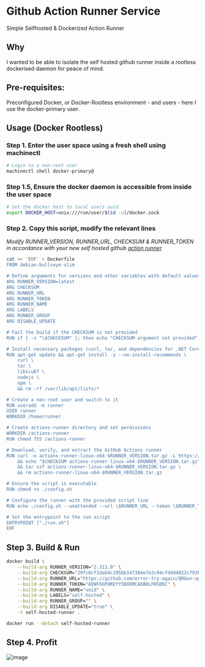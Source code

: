 # Github Action Runner Service
Simple Selfhosted &amp; Dockerized Action Runner

## Why
I wanted to be able to isolate the self hosted github runner inside a rootless dockerised daemon for peace of mind. 

## Pre-requisites:
Preconfigured Docker, or Docker-Rootless environment - and users - here I use the docker-primary user. 

## Usage (Docker Rootless)

### Step 1. Enter the user space using a fresh shell using machinectl  
```sh
# Login to a non-root user
machinectl shell docker-primary@
```

### Step 1.5, Ensure the docker daemon is accessible from inside the user space
```sh
# Set the docker host to local users uuid 
export DOCKER_HOST=unix:///run/user/$(id -u)/docker.sock
```

### Step 2. Copy this script, modify the relevant lines

*Modify RUNNER_VERSION, RUNNER_URL, CHECKSUM & RUNNER_TOKEN in accordance with your new self hosted github [action runner](https://github.com/error-try-again/QRGen-upptime/settings/actions/runners/new)*
```sh
cat << 'EOF' > Dockerfile
FROM debian:bullseye-slim

# Define arguments for versions and other variables with default values for RUNNER_VERSION
ARG RUNNER_VERSION=latest
ARG CHECKSUM
ARG RUNNER_URL
ARG RUNNER_TOKEN
ARG RUNNER_NAME
ARG LABELS
ARG RUNNER_GROUP
ARG DISABLE_UPDATE

# Fail the build if the CHECKSUM is not provided
RUN if [ -z "\$CHECKSUM" ]; then echo "CHECKSUM argument not provided" && exit 1; fi

# Install necessary packages (curl, tar, and dependencies for .NET Core)
RUN apt-get update && apt-get install -y --no-install-recommends \
    curl \
    tar \
    libicu67 \
    nodejs \
    npm \
    && rm -rf /var/lib/apt/lists/*

# Create a non-root user and switch to it
RUN useradd -m runner
USER runner
WORKDIR /home/runner

# Create actions-runner directory and set permissions
WORKDIR /actions-runner
RUN chmod 755 /actions-runner

# Download, verify, and extract the GitHub Actions runner
RUN curl -o actions-runner-linux-x64-$RUNNER_VERSION.tar.gz -L https://github.com/actions/runner/releases/download/v$RUNNER_VERSION/actions-runner-linux-x64-$RUNNER_VERSION.tar.gz \
    && echo "$CHECKSUM actions-runner-linux-x64-$RUNNER_VERSION.tar.gz" | sha256sum -c \
    && tar xzf actions-runner-linux-x64-$RUNNER_VERSION.tar.gz \
    && rm actions-runner-linux-x64-$RUNNER_VERSION.tar.gz

# Ensure the script is executable
RUN chmod +x ./config.sh

# Configure the runner with the provided script line
RUN echo ./config.sh --unattended --url \$RUNNER_URL --token \$RUNNER_TOKEN --name \$RUNNER_NAME ${LABELS:+--labels \$LABELS} ${RUNNER_GROUP:+--runnergroup "\$RUNNER_GROUP"} ${DISABLE_UPDATE:+--disableupdate} | bash

# Set the entrypoint to the run script
ENTRYPOINT ["./run.sh"]
EOF
```

## Step 3. Build & Run
```sh
docker build \
    --build-arg RUNNER_VERSION="2.311.0" \
    --build-arg CHECKSUM="29fc8cf2dab4c195bb147384e7e2c94cfd4d4022c793b346a6175435265aa278" \
    --build-arg RUNNER_URL="https://github.com/error-try-again/QRGen-upptime" \
    --build-arg RUNNER_TOKEN="AEWF6OPOREYY5BXDMCA6BHLFNSD6C" \
    --build-arg RUNNER_NAME="void" \
    --build-arg LABELS="self-hosted" \
    --build-arg RUNNER_GROUP="" \
    --build-arg DISABLE_UPDATE="true" \
    -t self-hosted-runner .
```

```sh 
docker run --detach self-hosted-runner
```

## Step 4. Profit
![image](https://github.com/error-try-again/ActionRunnerService/assets/19685177/33f9e538-f6ee-4458-8f61-88e3776fd560)
